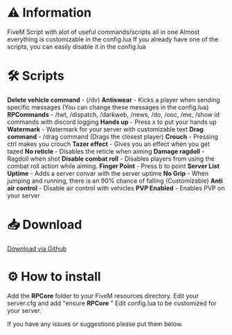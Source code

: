 # :warning: Information
FiveM Script with alot of useful commands/scripts all in one
Almost everything is customizable in the config.lua
If you already have one of the scripts, you can easily disable it in the config.lua

# :hammer_and_wrench: Scripts
**Delete vehicle command** - (/dv)
**Antiswear** - Kicks a player when sending specific messages (You can change these messages in the config.lua)
**RPCommands** - /twt, /dispatch, /darkweb, /news, /do, /ooc, /me, /show id commands with discord logging
**Hands up** - Press x to put your hands up
**Watermark** - Watermark for your server with customizable text
**Drag command** - /drag command (Drags the closest player)
**Crouch** - Pressing ctrl makes you crouch
**Tazer effect** - Gives you an effect when you get tazed
**No reticle** - Disables the reticle when aiming
**Damage ragdoll** - Ragdoll when shot
**Disable combat roll** - Disables players from using the combat roll action while aiming.
**Finger Point** - Press b to point
**Server List Uptime** - Adds a server convar with the server uptime
**No Grip** - When jumping and running, there is an 90% chance of falling (Customizable)
**Anti air control** - Disable air control with vehicles
**PVP Enabled** - Enables PVP on your server

# :inbox_tray: Download
[Download via Github](https://github.com/Swqppingg/RPCore)


# :gear:  How to install
Add the **RPCore** folder to your FiveM resources directory.
Edit your server.cfg and add "ensure **RPCore** "
Edit config.lua to be customized for your server.





If you have any issues or suggestions please put them below.

